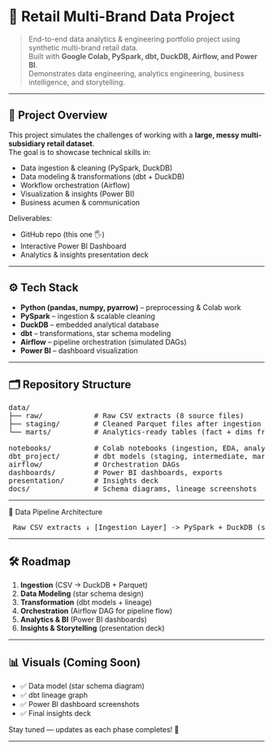 # 🛒 Retail Multi-Brand Data Project

> End-to-end data analytics & engineering portfolio project using synthetic multi-brand retail data.  
> Built with **Google Colab, PySpark, dbt, DuckDB, Airflow, and Power BI**.  
> Demonstrates data engineering, analytics engineering, business intelligence, and storytelling.

---

## 📌 Project Overview
This project simulates the challenges of working with a **large, messy multi-subsidiary retail dataset**.  
The goal is to showcase technical skills in:
- Data ingestion & cleaning (PySpark, DuckDB)
- Data modeling & transformations (dbt + DuckDB)
- Workflow orchestration (Airflow)
- Visualization & insights (Power BI)
- Business acumen & communication

Deliverables:
- GitHub repo (this one 🖐)
- Interactive Power BI Dashboard
- Analytics & insights presentation deck

---

## ⚙️ Tech Stack
- **Python (pandas, numpy, pyarrow)** – preprocessing & Colab work
- **PySpark** – ingestion & scalable cleaning
- **DuckDB** – embedded analytical database
- **dbt** – transformations, star schema modeling
- **Airflow** – pipeline orchestration (simulated DAGs)
- **Power BI** – dashboard visualization

---

## 🗂️ Repository Structure

<pre>
data/
├── raw/            # Raw CSV extracts (8 source files)
├── staging/        # Cleaned Parquet files after ingestion
└── marts/          # Analytics-ready tables (fact + dims from dbt)

notebooks/          # Colab notebooks (ingestion, EDA, analysis)
dbt_project/        # dbt models (staging, intermediate, marts)
airflow/            # Orchestration DAGs
dashboards/         # Power BI dashboards, exports
presentation/       # Insights deck
docs/               # Schema diagrams, lineage screenshots
</pre>

---

🔄 Data Pipeline Architecture
<pre> Raw CSV extracts ↓ [Ingestion Layer] -> PySpark + DuckDB (staging tables, Parquet export) ↓ [Transformation] -> dbt + DuckDB (star schema: Fact + Dimensions, lineage docs) ↓ [Orchestration] -> Airflow DAGs (simulate daily/weekly refresh) ↓ [Analytics Layer] -> Power BI dashboards (KPIs, trends, promos, store insights) ↓ [Business Output] -> Insights deck for executives </pre>

---

## 🛠️ Roadmap

1. **Ingestion** (CSV → DuckDB + Parquet)  
2. **Data Modeling** (star schema design)  
3. **Transformation** (dbt models + lineage)  
4. **Orchestration** (Airflow DAG for pipeline flow)  
5. **Analytics & BI** (Power BI dashboards)  
6. **Insights & Storytelling** (presentation deck)  

---

## 📊 Visuals (Coming Soon)
- ✅ Data model (star schema diagram)  
- ✅ dbt lineage graph  
- ✅ Power BI dashboard screenshots  
- ✅ Final insights deck  

Stay tuned — updates as each phase completes! 🚀

---
